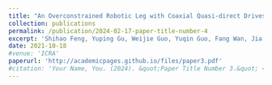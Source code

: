 ```yaml
---
title: "An Overconstrained Robotic Leg with Coaxial Quasi-direct Drives for Omni-directional Ground Mobility"
collection: publications
permalink: /publication/2024-02-17-paper-title-number-4
excerpt: 'Shihao Feng, Yuping Gu, Weijie Guo, Yuqin Guo, Fang Wan, Jia Pan, Chaoyang Song.<br />*IEEE International Conference on Robotics and Automation (ICRA 2021)*.'
date: 2021-10-18
#venue: 'ICRA'
paperurl: 'http://academicpages.github.io/files/paper3.pdf'
#citation: 'Your Name, You. (2024). &quot;Paper Title Number 3.&quot; <i>GitHub Journal of Bugs</i>. 1(3).'
---
```

